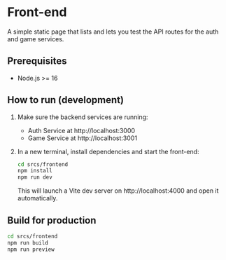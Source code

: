 # Front-end

A simple static page that lists and lets you test the API routes for the auth and game services.

## Prerequisites

- Node.js >= 16

## How to run (development)

1. Make sure the backend services are running:
   - Auth Service at http://localhost:3000
   - Game Service at http://localhost:3001

2. In a new terminal, install dependencies and start the front-end:
   ```bash
   cd srcs/frontend
   npm install
   npm run dev
   ```

   This will launch a Vite dev server on http://localhost:4000 and open it automatically.

## Build for production

```bash
cd srcs/frontend
npm run build
npm run preview
```